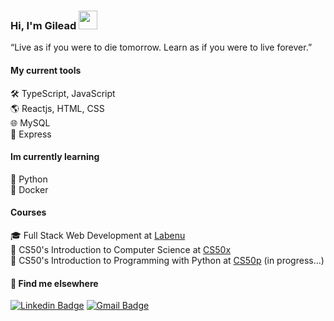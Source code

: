 
### Hi, I'm Gilead <img src="https://media.giphy.com/media/hvRJCLFzcasrR4ia7z/giphy.gif" width="30" >

“Live as if you were to die tomorrow. Learn as if you were to live forever.” 


#### My current tools 

🛠️ TypeScript, JavaScript  
🌎 Reactjs, HTML, CSS  
🌐 MySQL  
🔗 Express  


#### Im currently learning
:snake: Python   
:whale: Docker

#### Courses
🎓 Full Stack Web Development at [Labenu](https://www.labenu.com.br/)  
🔬 CS50's Introduction to Computer Science at [CS50x](https://cs50.harvard.edu/x/2022/)  
🐍 CS50's Introduction to Programming with Python at [CS50p](https://cs50.harvard.edu/python/2022) (in progress...)  



#### 💬 Find me elsewhere

[![Linkedin Badge](https://img.shields.io/badge/-Linkedin-blue?style=flat-square&logo=Linkedin&logoColor=white&link=https://www.linkedin.com/in/gilead-raab/)](https://www.linkedin.com/in/gilead-raab/) 
[![Gmail Badge](https://img.shields.io/badge/-gileadraab@gmail.com-c14438?style=flat-square&logo=Gmail&logoColor=white&link=mailto:gileadraab@gmail.com)](mailto:gileadraab@gmail.com)
